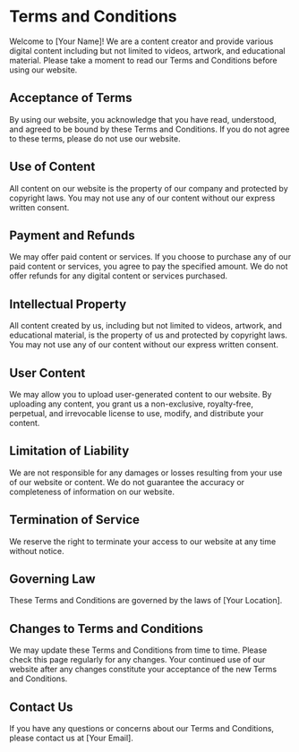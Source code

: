 # Terms and Conditions

Welcome to [Your Name]! We are a content creator and provide various digital content including but not limited to videos, artwork, and educational material. Please take a moment to read our Terms and Conditions before using our website.

## Acceptance of Terms

By using our website, you acknowledge that you have read, understood, and agreed to be bound by these Terms and Conditions. If you do not agree to these terms, please do not use our website.

## Use of Content

All content on our website is the property of our company and protected by copyright laws. You may not use any of our content without our express written consent.

## Payment and Refunds

We may offer paid content or services. If you choose to purchase any of our paid content or services, you agree to pay the specified amount. We do not offer refunds for any digital content or services purchased.

## Intellectual Property

All content created by us, including but not limited to videos, artwork, and educational material, is the property of us and protected by copyright laws. You may not use any of our content without our express written consent.

## User Content

We may allow you to upload user-generated content to our website. By uploading any content, you grant us a non-exclusive, royalty-free, perpetual, and irrevocable license to use, modify, and distribute your content.

## Limitation of Liability

We are not responsible for any damages or losses resulting from your use of our website or content. We do not guarantee the accuracy or completeness of information on our website.

## Termination of Service

We reserve the right to terminate your access to our website at any time without notice.

## Governing Law

These Terms and Conditions are governed by the laws of [Your Location].

## Changes to Terms and Conditions

We may update these Terms and Conditions from time to time. Please check this page regularly for any changes. Your continued use of our website after any changes constitute your acceptance of the new Terms and Conditions.

## Contact Us

If you have any questions or concerns about our Terms and Conditions, please contact us at [Your Email].

